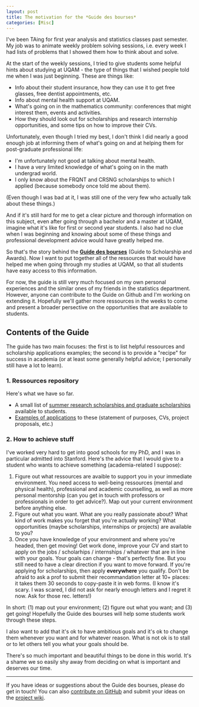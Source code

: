 ```yaml
---
layout: post
title: The motivation for the *Guide des bourses*
categories: [Misc]
---
```


I've been TAing for first year analysis and statistics classes past semester. My job was to animate weekly problem solving sessions, i.e. every week I had lists of problems that I showed them how to think about and solve.

At the start of the weekly sessions, I tried to give students some helpful hints about studying at UQAM - the type of things that I wished people told me when I was just beginning. These are things like:

- Info about their student insurance, how they can use it to get free glasses, free dentist appointments, etc.
- Info about mental health support at UQAM.
- What's going on in the mathematics community: conferences that might interest them, events and activities.
- How they should look out for scholarships and research internship opportunities, and some tips on how to improve their CVs.

Unfortunately, even though I tried my best, I don't think I did nearly a good enough job at informing them of what's going on and at helping them for post-graduate professional life:

- I'm unfortunately not good at talking about mental health.
- I have a very limited knowledge of what's going on in the math undergrad world.
- I only know about the FRQNT and CRSNG scholarships to which I applied (because somebody once told me about them).

(Even though I was bad at it, I was still one of the very few who actually talk about these things.)

And if it's still hard for me to get a clear picture and thorough information on this subject, even after going through a bachelor and a master at UQAM, imagine what it's like for first or second year students. I also had no clue when I was beginning and knowing about some of these things and professional development advice would have greatly helped me.

So that's the story behind the [**Guide des bourses**](https://github.com/OlivierBinette/Guide-des-bourses-UQAM) (Guide to Scholarship and Awards). Now I want to put together all of the ressources that would have helped me when going through my studies at UQAM, so that all students have easy access to this information.

For now, the guide is still very much focused on my own personal experiences and the similar ones of my friends in the statistics department. However, anyone can contribute to the Guide on Github and I'm working on extending it. Hopefully we'll gather more ressources in the weeks to come and present a broader persective on the opportunities that are available to students.

<!--more-->

## Contents of the Guide

The guide has two main focuses: the first is to list helpful ressources and scholarship applications examples; the second is to provide a "recipe" for success in academia (or at least some generally helpful advice; I personally still have a lot to learn).

### 1. Ressources repository

Here's what we have so far.

- A small list of [summer research scholarships and graduate scholarships](http://olivierbinette.ca/Guide-des-bourses-UQAM/bourses_recherche) available to students.
- [Examples of applications](http://olivierbinette.ca/Guide-des-bourses-UQAM/bourses_recherche/cycles_sups.html) to these (statement of purposes, CVs, project proposals, etc.)

### 2. How to achieve stuff

I've worked very hard to get into good schools for my PhD, and I was in particular admitted into Stanford. Here's the advice that I would give to a student who wants to achieve something (academia-related I suppose):

1. Figure out what ressources are avaible to support you in your immediate environment. You need access to well-being ressources (mental and physical health), professional and academic counselling, as well as more personal mentorship (can you get in touch with professors or professionals in order to get advice?). Map out your current environment before anything else.
2. Figure out what you want. What are you really passionate about? What kind of work makes you forget that you're actually working? What opportunities (maybe scholarships, internships or projects) are available to you?
3. Once you have knowledge of your environment and where you're headed, then get moving! Get work done, improve your CV and start to apply on the jobs / scholarhips / internships / whatever that are in line with your goals. Your goals can change - that's perfectly fine. But you still need to have a clear direction if you want to move forward. If you're applying for scholarships, then apply **everywhere** you qualify. Don't be afraid to ask a prof to submit their recommandation letter at 10+ places: it takes them 30 seconds to copy-paste it in web forms. (I know it's scary. I was scared, I did not ask for nearly enough letters and I regret it now. Ask for those rec. letters!)

In short: (1) map out your environment; (2) figure out what you want; and (3) get going! Hopefully the Guide des bourses will help some students work through these steps.

I also want to add that it's ok to have ambitious goals and it's ok to change them whenever you want and for whatever reason. What is not ok is to stall or to let others tell you what your goals should be.

There's so much important and beautiful things to be done in this world. It's a shame we so easily shy away from deciding on what is important and deserves our time.

---

If you have ideas or suggestions about the Guide des bourses, please do get in touch! You can also [contribute on GitHub](https://github.com/OlivierBinette/Guide-des-bourses-UQAM) and submit your ideas on the [project wiki](https://github.com/OlivierBinette/Guide-des-bourses-UQAM/wiki).
